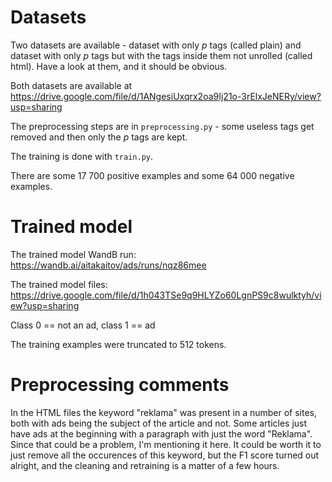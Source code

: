 # Datasets

Two datasets are available - dataset with only *p* tags (called plain)
and dataset with only *p* tags but with the tags inside them not unrolled (called html).
Have a look at them, and it should be obvious. 

Both datasets are available at https://drive.google.com/file/d/1ANgesiUxqrx2oa9Ij21o-3rElxJeNERy/view?usp=sharing

The preprocessing steps are in <code>preprocessing.py</code> - some useless tags get removed
and then only the *p* tags are kept.

The training is done with <code>train.py</code>.

There are some 17 700 positive examples and some 64 000 negative examples.

# Trained model

The trained model WandB run: https://wandb.ai/aitakaitov/ads/runs/nqz86mee

The trained model files: https://drive.google.com/file/d/1h043TSe9q9HLYZo60LgnPS9c8wulktyh/view?usp=sharing

Class 0 == not an ad, class 1 == ad

The training examples were truncated to 512 tokens.

# Preprocessing comments

In the HTML files the keyword "reklama" was present in a number of sites, both with ads being the subject of the article and not. Some articles just have ads at the beginning with a paragraph with just the word "Reklama". Since that could be a problem, I'm mentioning it here. It could be worth it to just remove all the occurences of this keyword, but the F1 score turned out alright, and the cleaning and retraining is a matter of a few hours.
